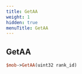 ```yaml
---
title: GetAA
weight: 1
hidden: true
menuTitle: GetAA
---
```

## GetAA
```perl
$mob->GetAA(uint32 rank_id)
```